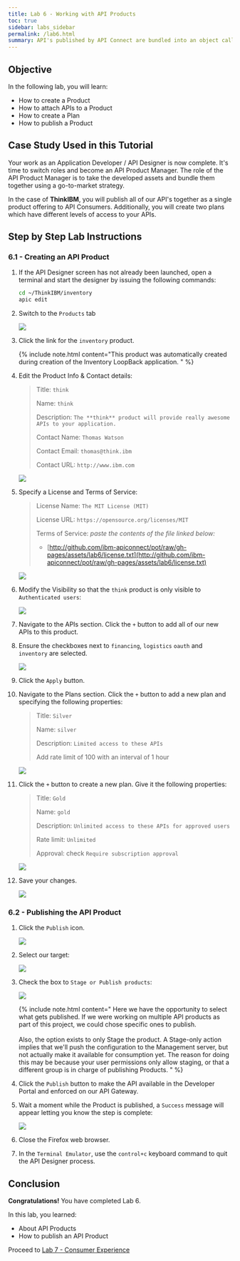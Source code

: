 ```yaml
---
title: Lab 6 - Working with API Products
toc: true
sidebar: labs_sidebar
permalink: /lab6.html
summary: API's published by API Connect are bundled into an object called a **Product**. The Product combines one or more API's with one or more Plans. A **Plan** is effectively a contract between the API Provider and API Consumer which specifies the allowed rate of API calls over a given period of time.
---
```


## Objective

In the following lab, you will learn:

+ How to create a Product
+ How to attach APIs to a Product
+ How to create a Plan
+ How to publish a Product

## Case Study Used in this Tutorial

Your work as an Application Developer / API Designer is now complete. It's time to switch roles and become an API Product Manager. The role of the API Product Manager is to take the developed assets and bundle them together using a go-to-market strategy.

In the case of **ThinkIBM**, you will publish all of our API's together as a single product offering to API Consumers. Additionally, you will create two plans which have different levels of access to your APIs.

## Step by Step Lab Instructions

### 6.1 - Creating an API Product

1.  If the API Designer screen has not already been launched, open a terminal and start the designer by issuing the following commands:

    ```bash
    cd ~/ThinkIBM/inventory
    apic edit
    ```

1.  Switch to the `Products` tab

    ![](./images/lab6/products.png)

1.  Click the link for the `inventory` product.
	
	{% include note.html content="This product was automatically created during creation of the Inventory LoopBack application.
    " %}

1.  Edit the Product Info & Contact details:

    > Title: `think`
    >
    > Name: `think`
    >
    > Description: `The **think** product will provide really awesome APIs to your application.`
    >
    > Contact Name: `Thomas Watson`
    >
    > Contact Email: `thomas@think.ibm`
    >
    > Contact URL: `http://www.ibm.com`  
	
    ![](./images/lab6/think-infocontact.png)

1.  Specify a License and Terms of Service:

    > License Name: `The MIT License (MIT)`
    >
    > License URL: `https://opensource.org/licenses/MIT`
    >
    > Terms of Service: _paste the contents of the file linked below:_
    > 
    > * [http://github.com/ibm-apiconnect/pot/raw/gh-pages/assets/lab6/license.txt](http://github.com/ibm-apiconnect/pot/raw/gh-pages/assets/lab6/license.txt)

    ![](./images/lab6/think-licensetos.png)
	
1.  Modify the Visibility so that the `think` product is only visible to `Authenticated users`:
  
    ![](./images/lab6/think-visibility.png)
	
1.  Navigate to the APIs section. Click the `+` button to add all of our new APIs to this product.

1.  Ensure the checkboxes next to `financing`, `logistics` `oauth` and `inventory` are selected.
	 
    ![](./images/lab6/think-apis.png)

1.  Click the `Apply` button.

1.  Navigate to the Plans section. Click the `+` button to add a new plan and specifying the following properties:

    > Title: `Silver`
    >
    > Name: `silver`
    >
    > Description: `Limited access to these APIs`
    >
    > Add rate limit of 100 with an interval of 1 hour
	
    ![](./images/lab6/think-silverplan.png)

1.  Click the `+` button to create a new plan. Give it the following properties:

    > Title: `Gold`
    >
    > Name: `gold`
    >
    > Description: `Unlimited access to these APIs for approved users`
    >
    > Rate limit: `Unlimited`
    >
    > Approval: check `Require subscription approval`  
	
    ![](./images/lab6/think-goldplan.png)

1.  Save your changes.

    ![](./images/lab6/save-icon.png)

### 6.2 - Publishing the API Product

1.  Click the `Publish` icon.

    ![](./images/lab6/think-publish.png)

1.  Select our target:

    ![](./images/lab6/publish-target.png)

1.  Check the box to `Stage or Publish products`:

    ![](./images/lab6/publish-product.png)

    {% include note.html content="
        Here we have the opportunity to select what gets published. If we were working on multiple API products as part of this project, we could chose specific ones to publish.
        <br/><br/>
        Also, the option exists to only Stage the product. A Stage-only action implies that we'll push the configuration to the Management server, but not actually make it available for consumption yet. The reason for doing this may be because your user permissions only allow staging, or that a different group is in charge of publishing Products.
    " %}

1.  Click the `Publish` button to make the API available in the Developer Portal and enforced on our API Gateway.

1.  Wait a moment while the Product is published, a `Success` message will appear letting you know the step is complete:

    ![](./images/lab6/publish-success.png)

1.  Close the Firefox web browser.

1.  In the `Terminal Emulator`, use the `control+c` keyboard command to quit the API Designer process.

## Conclusion

**Congratulations!** You have completed Lab 6.

In this lab, you learned:

+ About API Products
+ How to publish an API Product

Proceed to [Lab 7 - Consumer Experience](lab7.html)